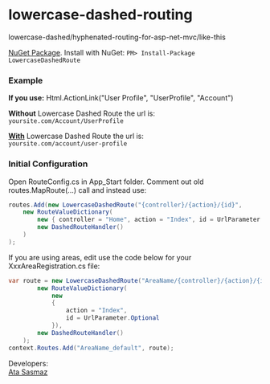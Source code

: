 lowercase-dashed-routing
========================

lowercase-dashed/hyphenated-routing-for-asp-net-mvc/like-this

[NuGet Package](https://www.nuget.org/packages/LowercaseDashedRoute/).
Install with NuGet: `PM> Install-Package LowercaseDashedRoute`


<h3>Example</h3>
<strong>If you use:</strong>
Html.ActionLink("User Profile", "UserProfile", "Account")

**Without** Lowercase Dashed Route the url is:<br />
`yoursite.com/Account/UserProfile`

**<u>With</u>** Lowercase Dashed Route the url is:<br />
`yoursite.com/account/user-profile`

<h3>Initial Configuration</h3>
Open RouteConfig.cs in App_Start folder. Comment out old routes.MapRoute(...) call and instead use:

```c#
routes.Add(new LowercaseDashedRoute("{controller}/{action}/{id}",
    new RouteValueDictionary(
        new { controller = "Home", action = "Index", id = UrlParameter.Optional }),
        new DashedRouteHandler()
    )
);
```

If you are using areas, edit use the code below for your XxxAreaRegistration.cs file:
```c#
var route = new LowercaseDashedRoute("AreaName/{controller}/{action}/{id}",
        new RouteValueDictionary(
            new
            {
                action = "Index",
                id = UrlParameter.Optional
            }),
        new DashedRouteHandler()
    );
context.Routes.Add("AreaName_default", route);
```

Developers: <br/>
[Ata Sasmaz](http://www.ata.io)
